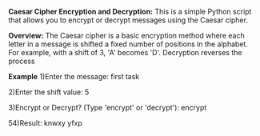 **Caesar Cipher Encryption and Decryption:**
This is a simple Python script that allows you to encrypt or decrypt messages using the Caesar cipher.

**Overview:**
The Caesar cipher is a basic encryption method where each letter in a message is shifted a fixed number of positions in the alphabet. For example, with a shift of 3, 'A' becomes 'D'. Decryption reverses the process

**Example**
  1)Enter the message: first task

  2)Enter the shift value: 5

  3)Encrypt or Decrypt? (Type 'encrypt' or 'decrypt'): encrypt

  54)Result: knwxy yfxp
